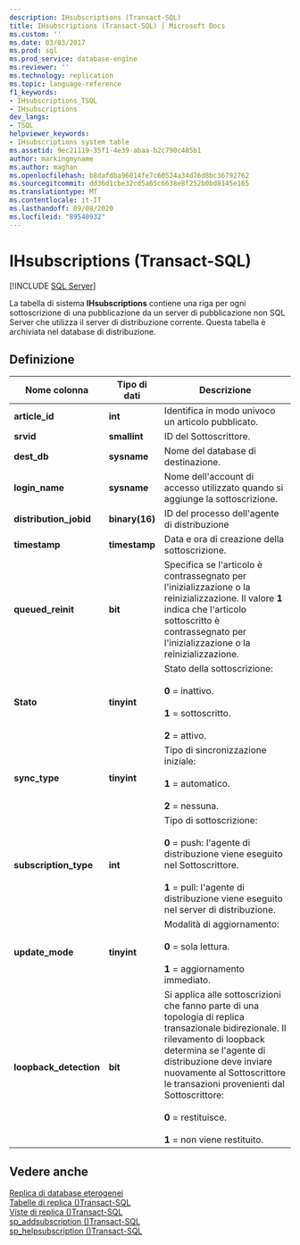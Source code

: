 ```yaml
---
description: IHsubscriptions (Transact-SQL)
title: IHsubscriptions (Transact-SQL) | Microsoft Docs
ms.custom: ''
ms.date: 03/03/2017
ms.prod: sql
ms.prod_service: database-engine
ms.reviewer: ''
ms.technology: replication
ms.topic: language-reference
f1_keywords:
- IHsubscriptions_TSQL
- IHsubscriptions
dev_langs:
- TSQL
helpviewer_keywords:
- IHsubscriptions system table
ms.assetid: 9ec21119-35f1-4e39-abaa-b2c790c485b1
author: markingmyname
ms.author: maghan
ms.openlocfilehash: b8dafdba96014fe7c60524a34d76d8bc36792762
ms.sourcegitcommit: dd36d1cbe32cd5a65c6638e8f252b0bd8145e165
ms.translationtype: MT
ms.contentlocale: it-IT
ms.lasthandoff: 09/08/2020
ms.locfileid: "89540932"
---
```

# <a name="ihsubscriptions-transact-sql"></a>IHsubscriptions (Transact-SQL)
[!INCLUDE [SQL Server](../../includes/applies-to-version/sqlserver.md)]

  La tabella di sistema **IHsubscriptions** contiene una riga per ogni sottoscrizione di una pubblicazione da un server di pubblicazione non SQL Server che utilizza il server di distribuzione corrente. Questa tabella è archiviata nel database di distribuzione.  
  
## <a name="definition"></a>Definizione  
  
|Nome colonna|Tipo di dati|Descrizione|  
|-----------------|---------------|-----------------|  
|**article_id**|**int**|Identifica in modo univoco un articolo pubblicato.|  
|**srvid**|**smallint**|ID del Sottoscrittore.|  
|**dest_db**|**sysname**|Nome del database di destinazione.|  
|**login_name**|**sysname**|Nome dell'account di accesso utilizzato quando si aggiunge la sottoscrizione.|  
|**distribution_jobid**|**binary(16)**|ID del processo dell'agente di distribuzione|  
|**timestamp**|**timestamp**|Data e ora di creazione della sottoscrizione.|  
|**queued_reinit**|**bit**|Specifica se l'articolo è contrassegnato per l'inizializzazione o la reinizializzazione. Il valore **1** indica che l'articolo sottoscritto è contrassegnato per l'inizializzazione o la reinizializzazione.|  
|**Stato**|**tinyint**|Stato della sottoscrizione:<br /><br /> **0** = inattivo.<br /><br /> **1** = sottoscritto.<br /><br /> **2** = attivo.|  
|**sync_type**|**tinyint**|Tipo di sincronizzazione iniziale:<br /><br /> **1** = automatico.<br /><br /> **2** = nessuna.|  
|**subscription_type**|**int**|Tipo di sottoscrizione:<br /><br /> **0** = push: l'agente di distribuzione viene eseguito nel Sottoscrittore.<br /><br /> **1** = pull: l'agente di distribuzione viene eseguito nel server di distribuzione.|  
|**update_mode**|**tinyint**|Modalità di aggiornamento:<br /><br /> **0** = sola lettura.<br /><br /> **1** = aggiornamento immediato.|  
|**loopback_detection**|**bit**|Si applica alle sottoscrizioni che fanno parte di una topologia di replica transazionale bidirezionale. Il rilevamento di loopback determina se l'agente di distribuzione deve inviare nuovamente al Sottoscrittore le transazioni provenienti dal Sottoscrittore:<br /><br /> **0** = restituisce.<br /><br /> **1** = non viene restituito.|  
  
## <a name="see-also"></a>Vedere anche  
 [Replica di database eterogenei](../../relational-databases/replication/non-sql/heterogeneous-database-replication.md)   
 [Tabelle di replica &#40;&#41;Transact-SQL ](../../relational-databases/system-tables/replication-tables-transact-sql.md)   
 [Viste di replica &#40;&#41;Transact-SQL ](../../relational-databases/system-views/replication-views-transact-sql.md)   
 [sp_addsubscription &#40;&#41;Transact-SQL ](../../relational-databases/system-stored-procedures/sp-addsubscription-transact-sql.md)   
 [sp_helpsubscription &#40;&#41;Transact-SQL ](../../relational-databases/system-stored-procedures/sp-helpsubscription-transact-sql.md)  
  
  
